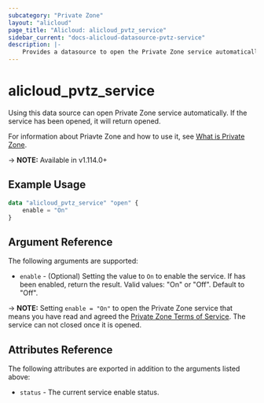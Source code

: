 ```yaml
---
subcategory: "Private Zone"
layout: "alicloud"
page_title: "Alicloud: alicloud_pvtz_service"
sidebar_current: "docs-alicloud-datasource-pvtz-service"
description: |-
    Provides a datasource to open the Private Zone service automatically.
---
```


# alicloud\_pvtz\_service

Using this data source can open Private Zone service automatically. If the service has been opened, it will return opened.

For information about Priavte Zone and how to use it, see [What is Private Zone](https://www.alibabacloud.com/help/en/product/64583.htm).

-> **NOTE:** Available in v1.114.0+

## Example Usage

```terraform
data "alicloud_pvtz_service" "open" {
	enable = "On"
}
```

## Argument Reference

The following arguments are supported:

* `enable` - (Optional) Setting the value to `On` to enable the service. If has been enabled, return the result. Valid values: "On" or "Off". Default to "Off".

-> **NOTE:** Setting `enable = "On"` to open the Private Zone service that means you have read and agreed the [Private Zone Terms of Service](https://help.aliyun.com/document_detail/65657.html). The service can not closed once it is opened.

## Attributes Reference

The following attributes are exported in addition to the arguments listed above:

* `status` - The current service enable status. 